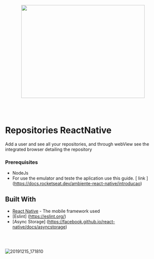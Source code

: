 <p align="center">
 <img width="400" height="300" src="https://user-images.githubusercontent.com/49171033/70868476-076b1080-1f60-11ea-982a-bcb11da3440c.png">
</p>

</br>
</br>

# Repositories ReactNative
Add a user and see all your repositories, and through webView see the integrated browser detailing the repository

### Prerequisites
* NodeJs
* For use the emulator and teste the aplication use this guide. [ link ] (https://docs.rocketseat.dev/ambiente-react-native/introducao)

## Built With
* [React Native](https://facebook.github.io/react-native/) - The mobile framework used
* [Eslint] (https://eslint.org/)
* [Async Storage] (https://facebook.github.io/react-native/docs/asyncstorage)

<br/>
<br/>

![20191215_171810](https://user-images.githubusercontent.com/49171033/70868376-0f768080-1f5f-11ea-9e09-74fc6833b565.gif)
